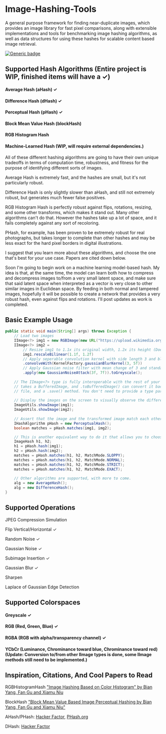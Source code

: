 # Image-Hashing-Tools
A general purpose framework for finding near-duplicate images, which provides an image library for fast pixel comparisons, along with extensible implementations and tools for benchmarking image hashing algorithms, as well as data structures for using these hashes for scalable content based image retrieval.

[![Generic badge](https://img.shields.io/badge/Java%208+-Passing-<COLOR>.svg)](https://shields.io/)


## Supported Hash Algorithms (Entire project is WIP, finished items will have a ✓)

#### Average Hash (aHash) ✓

#### Difference Hash (dHash) ✓

#### Perceptual Hash (pHash) ✓

#### Block Mean Value Hash (blockHash)

#### RGB Histogram Hash 

#### Machine-Learned Hash (WIP, will require external dependencies.)

All of these different hashing algorithms are going to have their own unique tradeoffs in terms of computation time, robustness, and fitness for the purpose of identifying different sorts of images. 

Average Hash is extremely fast, and the hashes are small, but it's not particularly robust.

Difference Hash is only slightly slower than aHash, and still not extremely robust, but generates much fewer false positives.

RGB Histogram Hash is perfectly robust against flips, rotations, resizing, and some other transforms, which makes it stand out. Many other algorithms can't do that. However the hashes take up a lot of space, and it fails completely against any sort of recoloring.

PHash, for example, has been proven to be extremely robust for real photographs, but takes longer to complete than other hashes and may be less exact for the hard pixel borders in digital illustrations.

I suggest that you learn more about these algorithms, and choose the one that's best for your use case. Papers are cited down below.


Soon I'm going to begin work on a machine learning model-based hash. My idea is that, at the same time, the model can learn both how to compress and decompress images to/from a very small latent space, and make sure that said latent space when interpreted as a vector is very close to other similar images in Euclidean space. By feeding in both normal and tampered images, hopefully it will be possible to create a network that provides a very robust hash, even against flips and rotations. I'll post updates as work is completed.


## Basic Example Usage

```Java
public static void main(String[] args) throws Exception {
	// Load two images
	IImage<?> img1 = new RGBImage(new URL("https://upload.wikimedia.org/wikipedia/en/7/7d/Lenna_%28test_image%29.png"));
	IImage<?> img2 = 
		// Resize img1 to 1.1x its original width, 1.2x its height (Doesn't modify img1)
		img1.rescaleBilinear(1.1f, 1.2f)
		// Apply seperable convolution kernel with side length 3 and blur intensity 7
		.convolveWith(KernelFactory.gaussianBlurKernel(3, 5f))
		// Apply Gaussian noise filter with mean change of 3 and standard deviation 7
		.apply(new GaussianNoiseAttack(3f, 7f)).toGreyscale();
	
	// The IImage<?> type is fully interoperable with the rest of your project. There's also a constructor that 
	// takes a BufferedImage, and .toBufferedImage() can convert it back. There's also a constructor that loads a 
	// file, and a .save() method. You don't need to provide a type parameter.
	
	// Display the images on the screen to visually observe the difference
	ImageUtils.showImage(img1);
	ImageUtils.showImage(img2);
	
	// Assert that the image and the transformed image match each other
	IHashAlgorithm pHash = new PerceptualHash();
	boolean matches = pHash.matches(img1, img2);

	// This is another equivalent way to do it that allows you to choose how close of a match you want to assert
	ImageHash h1, h2;
	h1 = pHash.hash(img1);
	h2 = pHash.hash(img2);
	matches = pHash.matches(h1, h2, MatchMode.SLOPPY);
	matches = pHash.matches(h1, h2, MatchMode.NORMAL);
	matches = pHash.matches(h1, h2, MatchMode.STRICT);
	matches = pHash.matches(h1, h2, MatchMode.EXACT);
	
	// Other algorithms are supported, with more to come.
	alg = new AverageHash();
	alg = new DifferenceHash();
}
```


## Supported Operations
JPEG Compression Simulation

Flip Vertical/Horizontal ✓

Random Noise ✓

Gaussian Noise ✓

Subimage Insertion ✓

Gaussian Blur ✓

Sharpen

Laplace of Gaussian Edge Detection


## Supported Colorspaces

#### Greyscale ✓

#### RGB (Red, Green, Blue) ✓

#### RGBA (RGB with alpha/transparency channel) ✓

#### YCbCr (Luminance, Chrominance toward blue, Chrominance toward red) (Update: Conversion to/from other IImage<?> types is done, some IImage<?> methods still need to be implemented.)




## Inspiration, Citations, And Cool Papers to Read
RGBHistogramHash
["Image Hashing Based on Color Histogram" by Bian Yang, Fan Gu and Xiamu Niu](http://manu35.magtech.com.cn/Jwk_ics/CN/abstract/abstract1269.shtml)

BlockHash
["Block Mean Value Based Image Perceptual Hashing by Bian Yang, Fan Gu and Xiamu Niu"](https://ieeexplore.ieee.org/document/4041692)

AHash/PHash:
[Hacker Factor](http://hackerfactor.com/blog/index.php%3F/archives/432-Looks-Like-It.html),
[PHash.org](https://www.phash.org/)

DHash:
[Hacker Factor](http://www.hackerfactor.com/blog/?/archives/529-Kind-of-Like-That.html)

